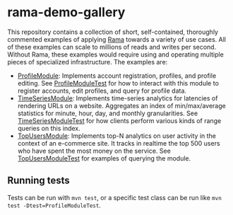 # rama-demo-gallery

This repository contains a collection of short, self-contained, thoroughly commented examples of applying [Rama](https://redplanetlabs.com) towards a variety of use cases. All of these examples can scale to millions of reads and writes per second. Without Rama, these examples would require using and operating multiple pieces of specialized infrastructure. The examples are:

- [ProfileModule](src/main/java/rama/gallery/profiles/ProfileModule.java): Implements account registration, profiles, and profile editing. See [ProfileModuleTest](src/test/java/rama/gallery/ProfileModuleTest.java) for how to interact with this module to register accounts, edit profiles, and query for profile data.
- [TimeSeriesModule](src/main/java/rama/gallery/timeseries/TimeSeriesModule.java): Implements time-series analytics for latencies of rendering URLs on a website. Aggregates an index of min/max/average statistics for minute, hour, day, and monthly granularities. See [TimeSeriesModuleTest](src/test/java/rama/gallery/TimeSeriesModuleTest.java) for how clients perform various kinds of range queries on this index.
- [TopUsersModule](src/main/java/rama/gallery/topusers/TopUsersModule.java): Implements top-N analytics on user activity in the context of an e-commerce site. It tracks in realtime the top 500 users who have spent the most money on the service. See [TopUsersModuleTest](src/test/java/rama/gallery/TopUsersModuleTest.java) for examples of querying the module.

## Running tests

Tests can be run with `mvn test`, or a specific test class can be run like `mvn test -Dtest=ProfileModuleTest`.
